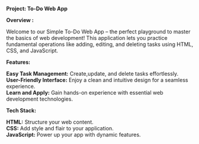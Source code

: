 **Project: To-Do Web App**  

**Overview :**  

Welcome to our Simple To-Do Web App – the perfect playground to master the basics of web development! This application lets you practice fundamental operations like adding, editing, and deleting tasks using HTML, CSS, and JavaScript.  

**Features:**  

**Easy Task Management:** Create,update, and delete tasks effortlessly.  
**User-Friendly Interface:** Enjoy a clean and intuitive design for a seamless experience.  
**Learn and Apply:** Gain hands-on experience with essential web development technologies.  

**Tech Stack:**

**HTML:** Structure your web content.  
**CSS:** Add style and  flair to your application.  
**JavaScript:** Power up your app with dynamic features.  
